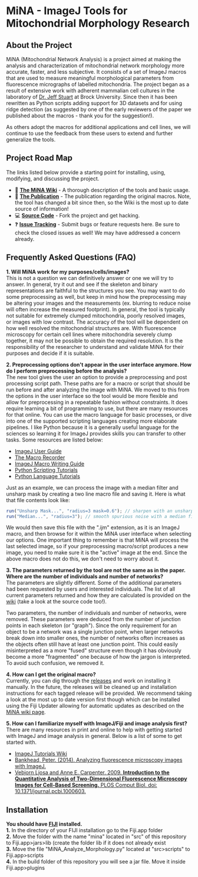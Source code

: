 # MiNA - ImageJ Tools for Mitochondrial Morphology Research

## About the Project
MiNA (Mitochondrial Network Analysis) is a project aimed at making the analysis and characterization of mitochondrial network morphology more accurate, faster, and less subjective. It consists of a set of ImageJ macros that are used to measure meaningful morphological parameters from fluorescence micrographs of labelled mitochondria. The project began as a result of extensive work with adherent mammalian cell cultures in the laboratory of [Dr. Jeff Stuart](https://brocku.ca/mathematics-science/biology/directory/jeff-stuart/) at Brock University. Since then it has been rewritten as Python scripts adding support for 3D datasets and for using ridge detection (as suggested by one of the early reviewers of the paper we published about the macros - thank you for the suggestion!).

As others adopt the macros for additional applications and cell lines, we will continue to use the feedback from these users to extend and further generalize the tools.

## Project Road Map
The links listed below provide a starting point for installing, using, modifying, and discussing the project.

- :microscope: [**The MiNA Wiki**](https://imagej.net/MiNA_-_Mitochondrial_Network_Analysis) - A thorough description of the tools and basic usage.
- :book: [**The Publication**](https://doi.org/10.1016/j.acthis.2017.03.001) - The publication regarding the original macros. Note, the tool has changed a bit since then, so the Wiki is the most up to date source of information!
- :computer: [**Source Code**](https://github.com/StuartLab/MiNA/tree/master) - Fork the project and get hacking.
- :question: [**Issue Tracking**](https://github.com/StuartLab/MiNA/issues) - Submit bugs or feature requests here. Be sure to check the closed issues as well! We may have addressed a concern already.

## Frequently Asked Questions (FAQ)
**1. Will MiNA work for my purposes/cells/images?**<br>
This is not a question we can definitively answer or one we will try to answer. In general, try it out and see if the skeleton and binary representations are faithful to the structures you see. You may want to do some preprocessing as well, but keep in mind how the preprocessing may be altering your images and the measurements (ex. blurring to reduce noise will often increase the measured footprint). In general, the tool is typically not suitable for extremely clumped mitochondria, poorly resolved images, or images with low contrast. The accuracy of the tool will be dependent on how well resolved the mitochondrial structures are. With fluorescence microscopy for certain cell lines where mitochondria severely clump together, it may not be possible to obtain the required resolution. It is the responsibility of the researcher to understand and validate MiNA for their purposes and decide if it is suitable.

**2. Preprocessing options don't appear in the user interface anymore. How do I perform preprocessing before the analysis?**<br>
The new tool gives the user an option to provide a preprocessing and post processing script path. These paths are for a macro or script that should be run before and after analyzing the image with MiNA. We moved to this from the options in the user interface so the tool would be more flexible and allow for preprocessing in a repeatable fashion without constraints. It does require learning a bit of programming to use, but there are many resources for that online. You can use the macro language for basic processes, or dive into one of the supported scripting languages creating more elaborate pipelines. I like Python because it is a generally useful language for the sciences so learning it for ImageJ provides skills you can transfer to other tasks. Some resources are listed below:

- [ImageJ User Guide](https://imagej.nih.gov/ij/docs/guide/user-guide.pdf)
- [The Macro Recorder](https://imagej.net/Introduction_into_Macro_Programming)
- [ImageJ Macro Writing Guide](https://imagej.nih.gov/ij/developer/macro/macros.html)
- [Python Scripting Tutorials](https://imagej.net/Jython_Scripting)
- [Python Language Tutorials](https://docs.python.org/3/tutorial/)

Just as an example, we can process the image with a median filter and unsharp mask by creating a two line macro file and saving it. Here is what that file contents look like:

```javascript
run("Unsharp Mask...", "radius=3 mask=0.6"); // sharpen with an unsharp mask
run("Median...", "radius=3"); // smooth spurious noise with a median filter
```

We would then save this file with the ".ijm" extension, as it is an ImageJ macro, and then browse for it within the MiNA user interface when selecting our options. One important thing to remember is that MiNA will process the last selected image, so if your preprocessing macro/script produces a new image, you need to make sure it is the "active" image at the end. Since the above macro does not do this, we don't need to worry about it.

**3. The parameters returned by the tool are not the same as in the paper. Where are the number of individuals and number of networks?**<br>
The parameters are slightly different. Some of the additional parameters had been requested by users and interested individuals. The list of all current parameters returned and how they are calculated is provided on the [wiki](https://imagej.net/MiNA_-_Mitochondrial_Network_Analysis#Processing_Pipeline_and_Usage) (take a look at the source code too!).

Two parameters, the number of individuals and number of networks, were removed. These parameters were deduced from the number of junction points in each skeleton (or "graph"). Since the only requirement for an object to be a network was a single junction point, when larger networks break down into smaller ones, the number of networks often increases as the objects often still have at least one junction point. This could easily misinterpreted as a more "fused" structure even though it has obviously become a more "fragmented" one because of how the jargon is interpreted. To avoid such confusion, we removed it.

**4. How can I get the original macro?**<br>
Currently, you can dig through the [releases](https://github.com/StuartLab/MiNA/releases) and work on installing it manually. In the future, the releases will be cleaned up and installation instructions for each tagged release will be provided. We recommend taking a look at the most up to date version first though which can be installed using the Fiji Updater allowing for automatic updates as described on the [MiNA wiki page](https://imagej.net/MiNA_-_Mitochondrial_Network_Analysis#Installation).

**5. How can I familiarize myself with ImageJ/Fiji and image analysis first?**<br>
There are many resources in print and online to help with getting started with ImageJ and image analysis in general. Below is a list of some to get started with.

  * [ImageJ Tutorials Wiki](https://imagej.net/Category:Tutorials)
  * [Bankhead, Peter. (2014). Analyzing fluorescence microscopy images with ImageJ.](https://petebankhead.gitbooks.io/imagej-intro/content/)
  * [Vebjorn Ljosa and Anne E. Carpenter. 2009. **Introduction to the Quantitative Analysis of Two-Dimensional Fluorescence Microscopy Images for Cell-Based Screening.** PLOS Comput Biol.  doi: 10.1371/journal.pcbi.1000603.](https://dx.doi.org/10.1371%2Fjournal.pcbi.1000603)
  
 ## Installation
 **You should have [FIJI](https://fiji.sc/) installed.** </br>
 **1.** In the directory of your FIJI installation go to the Fiji.app folder </br>
 **2.** Move the folder with the name "mina" located in "src" of this repository to Fiji.app>jars>lib (create the folder lib if it does not already exist </br>
 **3.** Move the file "MiNA_Analyze_Morphology.py" located at "src>scripts" to Fiji.app>scripts </br>
 **4.** In the build folder of this repository you will see a jar file. Move it inside Fiji.app>plugins 

 
